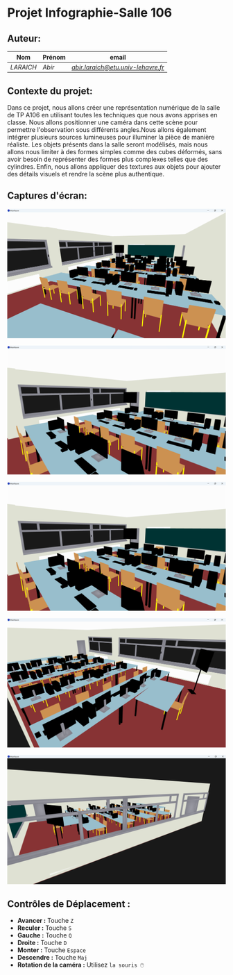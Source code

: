 # Projet Infographie-Salle 106

## Auteur:
|Nom|Prénom|email|
|--|--|--|
| *LARAICH* | *Abir* | *abir.laraich@etu.univ-lehavre.fr* |

## Contexte du projet: 

Dans ce projet, nous allons créer une représentation numérique de la salle de TP A106 en utilisant toutes les techniques que nous avons apprises en classe. Nous allons positionner une caméra dans cette scène pour permettre l'observation sous différents angles.Nous allons également intégrer plusieurs sources lumineuses pour illuminer la pièce de manière réaliste. Les objets présents dans la salle seront modélisés, mais nous allons nous limiter à des formes simples comme des cubes déformés, sans avoir besoin de représenter des formes plus complexes telles que des cylindres. Enfin, nous allons appliquer des textures aux objets pour ajouter des détails visuels et rendre la scène plus authentique.

## Captures d'écran:

![Vue de l'intérieur4](MainRoom/Captures/Capture1.png)

![Vue de l'intérieur1](MainRoom/Captures/Capture2.png)

![Vue de l'intérieur2](MainRoom/Captures/Capture3.png)

![Vue de l'intérieur3](MainRoom/Captures/Capture4.png)

![Vue de l'extérieure](MainRoom/Captures/Capture5.png)

## Contrôles de Déplacement :

- **Avancer :** Touche `Z`
- **Reculer :** Touche `S`
- **Gauche :** Touche `Q`
- **Droite :** Touche `D`
- **Monter :** Touche `Espace`
- **Descendre :** Touche `Maj`
- **Rotation de la caméra :** Utilisez `la souris 🖱️`

